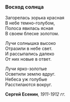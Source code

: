 ### Восход солнца
Загорелась зорька красная\
В небе темно-голубом,\
Полоса явилась ясная\
В своем блеске золотом.

Лучи солнышка высоко\
Отразили в небе свет.\
И рассыпались далеко\
От них новые в ответ.

Лучи ярко-золотые\
Осветили землю вдруг.\
Небеса уж голубые\
Расстилаются вокруг.

**Сергей Есенин**, *1911-1912 гг.*